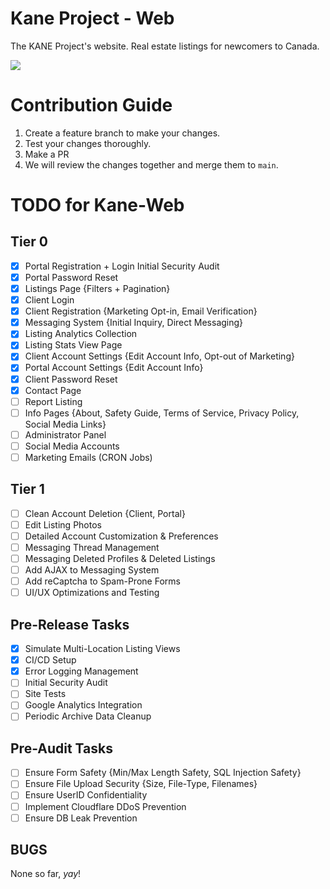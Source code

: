 # Kane Project - Web

The KANE Project's website. Real estate listings for newcomers to Canada.

<img src="https://progress-bar.dev/80/?title=Project Progress">

# Contribution Guide

1. Create a feature branch to make your changes.
2. Test your changes thoroughly.
3. Make a PR
4. We will review the changes together and merge them to `main`.

# TODO for Kane-Web

## Tier 0

- [x] Portal Registration + Login Initial Security Audit
- [x] Portal Password Reset
- [x] Listings Page {Filters + Pagination}
- [x] Client Login
- [x] Client Registration {Marketing Opt-in, Email Verification}
- [x] Messaging System {Initial Inquiry, Direct Messaging}
- [x] Listing Analytics Collection
- [x] Listing Stats View Page
- [x] Client Account Settings {Edit Account Info, Opt-out of Marketing}
- [x] Portal Account Settings {Edit Account Info}
- [x] Client Password Reset
- [x] Contact Page
- [ ] Report Listing
- [ ] Info Pages {About, Safety Guide, Terms of Service, Privacy Policy, Social Media Links}
- [ ] Administrator Panel
- [ ] Social Media Accounts
- [ ] Marketing Emails (CRON Jobs)

## Tier 1

- [ ] Clean Account Deletion {Client, Portal}
- [ ] Edit Listing Photos
- [ ] Detailed Account Customization & Preferences
- [ ] Messaging Thread Management
- [ ] Messaging Deleted Profiles & Deleted Listings
- [ ] Add AJAX to Messaging System
- [ ] Add reCaptcha to Spam-Prone Forms
- [ ] UI/UX Optimizations and Testing

## Pre-Release Tasks

- [x] Simulate Multi-Location Listing Views
- [x] CI/CD Setup
- [x] Error Logging Management
- [ ] Initial Security Audit
- [ ] Site Tests
- [ ] Google Analytics Integration
- [ ] Periodic Archive Data Cleanup

## Pre-Audit Tasks

- [ ] Ensure Form Safety {Min/Max Length Safety, SQL Injection Safety}
- [ ] Ensure File Upload Security {Size, File-Type, Filenames}
- [ ] Ensure UserID Confidentiality
- [ ] Implement Cloudflare DDoS Prevention
- [ ] Ensure DB Leak Prevention

## BUGS

None so far, *yay*!
